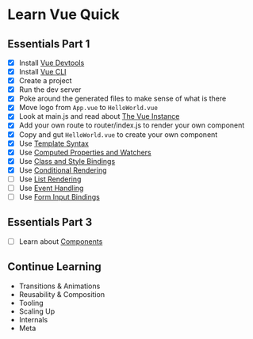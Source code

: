 # Learn Vue Quick

## Essentials Part 1

+ [x] Install [Vue Devtools](https://vuejs.org/v2/guide/installation.html#Vue-Devtools)
+ [x] Install [Vue CLI](https://vuejs.org/v2/guide/installation.html#CLI)
+ [x] Create a project
+ [x] Run the dev server
+ [x] Poke around the generated files to make sense of what is there
+ [x] Move logo from `App.vue` to `HelloWorld.vue`
+ [x] Look at main.js and read about [The Vue Instance](https://vuejs.org/v2/guide/instance.html)
+ [x] Add your own route to router/index.js to render your own component
+ [x] Copy and gut `HelloWorld.vue` to create your own component
+ [x] Use [Template Syntax](https://vuejs.org/v2/guide/syntax.html)
+ [x] Use [Computed Properties and Watchers](https://vuejs.org/v2/guide/computed.html)
+ [x] Use [Class and Style Bindings](https://vuejs.org/v2/guide/class-and-style.html)
+ [x] Use [Conditional Rendering](https://vuejs.org/v2/guide/conditional.html)
+ [ ] Use [List Rendering](https://vuejs.org/v2/guide/list.html)
+ [ ] Use [Event Handling](https://vuejs.org/v2/guide/events.html)
+ [ ] Use [Form Input Bindings](https://vuejs.org/v2/guide/forms.html)

## Essentials Part 3

+ [ ] Learn about [Components](https://vuejs.org/v2/guide/components.html)

## Continue Learning
+ Transitions & Animations
+ Reusability & Composition
+ Tooling
+ Scaling Up
+ Internals
+ Meta
